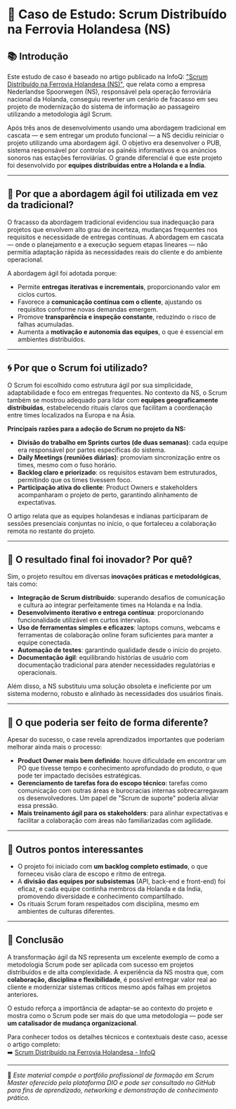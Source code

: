 # 🚆 Caso de Estudo: Scrum Distribuído na Ferrovia Holandesa (NS)

## 📚 Introdução

Este estudo de caso é baseado no artigo publicado na InfoQ: ["Scrum Distribuído na Ferrovia Holandesa (NS)"](https://www.infoq.com/articles/dutch-railway-scrum/), que relata como a empresa Nederlandse Spoorwegen (NS), responsável pela operação ferroviária nacional da Holanda, conseguiu reverter um cenário de fracasso em seu projeto de modernização do sistema de informação ao passageiro utilizando a metodologia ágil Scrum.

Após três anos de desenvolvimento usando uma abordagem tradicional em cascata — e sem entregar um produto funcional — a NS decidiu reiniciar o projeto utilizando uma abordagem ágil. O objetivo era desenvolver o PUB, sistema responsável por controlar os painéis informativos e os anúncios sonoros nas estações ferroviárias. O grande diferencial é que este projeto foi desenvolvido por **equipes distribuídas entre a Holanda e a Índia**.

---

## 🧭 Por que a abordagem ágil foi utilizada em vez da tradicional?

O fracasso da abordagem tradicional evidenciou sua inadequação para projetos que envolvem alto grau de incerteza, mudanças frequentes nos requisitos e necessidade de entregas contínuas. A abordagem em cascata — onde o planejamento e a execução seguem etapas lineares — não permitia adaptação rápida às necessidades reais do cliente e do ambiente operacional.

A abordagem ágil foi adotada porque:

- Permite **entregas iterativas e incrementais**, proporcionando valor em ciclos curtos.
- Favorece a **comunicação contínua com o cliente**, ajustando os requisitos conforme novas demandas emergem.
- Promove **transparência e inspeção constante**, reduzindo o risco de falhas acumuladas.
- Aumenta a **motivação e autonomia das equipes**, o que é essencial em ambientes distribuídos.

---

## 🌀 Por que o Scrum foi utilizado?

O Scrum foi escolhido como estrutura ágil por sua simplicidade, adaptabilidade e foco em entregas frequentes. No contexto da NS, o Scrum também se mostrou adequado para lidar com **equipes geograficamente distribuídas**, estabelecendo rituais claros que facilitam a coordenação entre times localizados na Europa e na Ásia.

**Principais razões para a adoção do Scrum no projeto da NS:**

- **Divisão do trabalho em Sprints curtos (de duas semanas)**: cada equipe era responsável por partes específicas do sistema.
- **Daily Meetings (reuniões diárias)**: promoviam sincronização entre os times, mesmo com o fuso horário.
- **Backlog claro e priorizado**: os requisitos estavam bem estruturados, permitindo que os times tivessem foco.
- **Participação ativa do cliente**: Product Owners e stakeholders acompanharam o projeto de perto, garantindo alinhamento de expectativas.

O artigo relata que as equipes holandesas e indianas participaram de sessões presenciais conjuntas no início, o que fortaleceu a colaboração remota no restante do projeto.

---

## 🚀 O resultado final foi inovador? Por quê?

Sim, o projeto resultou em diversas **inovações práticas e metodológicas**, tais como:

- **Integração de Scrum distribuído**: superando desafios de comunicação e cultura ao integrar perfeitamente times na Holanda e na Índia.
- **Desenvolvimento iterativo e entrega contínua**: proporcionando funcionalidade utilizável em curtos intervalos.
- **Uso de ferramentas simples e eficazes**: laptops comuns, webcams e ferramentas de colaboração online foram suficientes para manter a equipe conectada.
- **Automação de testes**: garantindo qualidade desde o início do projeto.
- **Documentação ágil**: equilibrando histórias de usuário com documentação tradicional para atender necessidades regulatórias e operacionais.

Além disso, a NS substituiu uma solução obsoleta e ineficiente por um sistema moderno, robusto e alinhado às necessidades dos usuários finais.

---

## 🔄 O que poderia ser feito de forma diferente?

Apesar do sucesso, o case revela aprendizados importantes que poderiam melhorar ainda mais o processo:

- **Product Owner mais bem definido**: houve dificuldade em encontrar um PO que tivesse tempo e conhecimento aprofundado do produto, o que pode ter impactado decisões estratégicas.
- **Gerenciamento de tarefas fora do escopo técnico**: tarefas como comunicação com outras áreas e burocracias internas sobrecarregavam os desenvolvedores. Um papel de "Scrum de suporte" poderia aliviar essa pressão.
- **Mais treinamento ágil para os stakeholders**: para alinhar expectativas e facilitar a colaboração com áreas não familiarizadas com agilidade.

---

## 📌 Outros pontos interessantes

- O projeto foi iniciado com **um backlog completo estimado**, o que forneceu visão clara de escopo e ritmo de entrega.
- A **divisão das equipes por subsistemas** (API, back-end e front-end) foi eficaz, e cada equipe continha membros da Holanda e da Índia, promovendo diversidade e conhecimento compartilhado.
- Os rituais Scrum foram respeitados com disciplina, mesmo em ambientes de culturas diferentes.

---

## 🧠 Conclusão

A transformação ágil da NS representa um excelente exemplo de como a metodologia Scrum pode ser aplicada com sucesso em projetos distribuídos e de alta complexidade. A experiência da NS mostra que, com **colaboração, disciplina e flexibilidade**, é possível entregar valor real ao cliente e modernizar sistemas críticos mesmo após falhas em projetos anteriores.

O estudo reforça a importância de adaptar-se ao contexto do projeto e mostra como o Scrum pode ser mais do que uma metodologia — pode ser **um catalisador de mudança organizacional**.

Para conhecer todos os detalhes técnicos e contextuais deste caso, acesse o artigo completo:  
➡️ [Scrum Distribuído na Ferrovia Holandesa - InfoQ](https://www.infoq.com/articles/dutch-railway-scrum/)

---

📁 *Este material compõe o portfólio profissional de formação em Scrum Master oferecido pela plataforma DIO e pode ser consultado no GitHub para fins de aprendizado, networking e demonstração de conhecimento prático.*

